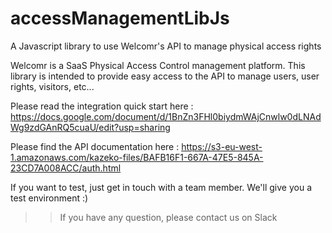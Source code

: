 # accessManagementLibJs
A Javascript library to use Welcomr's API to manage physical access rights

Welcomr is a SaaS Physical Access Control management platform.
This library is intended to provide easy access to the API to manage users, user rights, visitors, etc...

Please read the integration quick start here : https://docs.google.com/document/d/1BnZn3FHl0biydmWAjCnwlw0dLNAdWg9zdGAnRQ5cuaU/edit?usp=sharing

Please find the API documentation here :
https://s3-eu-west-1.amazonaws.com/kazeko-files/BAFB16F1-667A-47E5-845A-23CD7A008ACC/auth.html


If you want to test, just get in touch with a team member. We'll give you a test environment :)

>> If you have any question, please contact us on Slack
